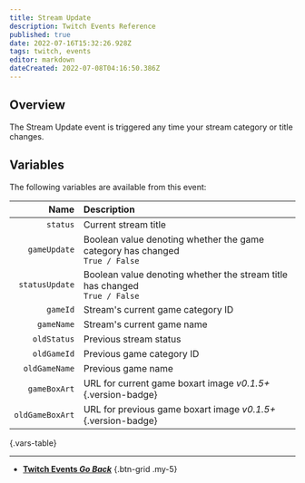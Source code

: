 ```yaml
---
title: Stream Update
description: Twitch Events Reference
published: true
date: 2022-07-16T15:32:26.928Z
tags: twitch, events
editor: markdown
dateCreated: 2022-07-08T04:16:50.386Z
---
```


## Overview
The Stream Update event is triggered any time your stream category or title changes.

## Variables
The following variables are available from this event:

| Name | Description |
|-----:|:------------|
`status` | Current stream title
`gameUpdate` | Boolean value denoting whether the game category has changed <br> `True / False`
`statusUpdate` | Boolean value denoting whether the stream title has changed <br> `True / False`
`gameId` | Stream's current game category ID
`gameName` | Stream's current game name
`oldStatus` | Previous stream status
`oldGameId` | Previous game category ID
`oldGameName` | Previous game name
`gameBoxArt` | URL for current game boxart image *v0.1.5+*{.version-badge}
`oldGameBoxArt` | URL for previous game boxart image *v0.1.5+*{.version-badge}
{.vars-table}

---

- [<i class="mdi mdi-chevron-left"></i>**Twitch Events *Go Back***](/en/Platforms/Twitch/Events)
{.btn-grid .my-5}